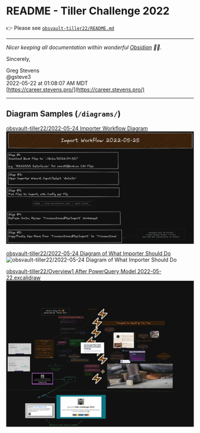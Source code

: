 # README - Tiller Challenge 2022

👉 Please see [`obsvault-tiller22/README.md`](obsvault-tiller22/README.md)

---

_Nicer keeping all documentation within wonderful [Obsidian](https://obsidian.md) 👩‍🏭._

Sincerely,

Greg Stevens
<br>@gsteve3
<br>2022-05-22 at 01:08:07 AM MDT
<br>[https://career.stevens.pro/](https://career.stevens.pro/)

---

## Diagram Samples (`/diagrams/`)


[obsvault-tiller22/2022-05-24 Importer Workflow Diagram](obsvault-tiller22/2022-05-24%20Importer%20Workflow%20Diagram.md)
![obsvault-tiller22/2022-05-24 Importer Workflow Diagram.png](obsvault-tiller22/2022-05-24%20Importer%20Workflow%20Diagram.png)

[obsvault-tiller22/2022-05-24 Diagram of What Importer Should Do](obsvault-tiller22/diagrams/2022-05-24%20Diagram%20of%20What%20Importer%20Should%20Do.md)
![obsvault-tiller22/2022-05-24 Diagram of What Importer Should Do](obsvault-tiller22/diagrams/2022-05-24%20Diagram%20of%20What%20Importer%20Should%20Do.png)

[obsvault-tiller22/Overview1 After PowerQuery Model 2022-05-22.excalidraw](obsvault-tiller22/diagrams/Overview1%20After%20PowerQuery%20Model%202022-05-22.excalidraw)
![obsvault-tiller22/Overview1 After PowerQuery Model 2022-05-22.excalidraw.thumb.png](obsvault-tiller22/diagrams/Overview1%20After%20PowerQuery%20Model%202022-05-22.excalidraw.thumb.png)